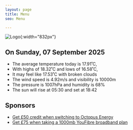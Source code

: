 ```yaml
---
layout: page
title: Menu
seo: Menu

---
```


![Logo](/images/logo.jpg){:width="832px"}

<!-- weather_marker starts -->
## On Sunday, 07 September 2025

- The average temperature today is 17.91˚C,
- With highs of 18.32˚C and lows of 16.58˚C,
- It may feel like 17.53˚C with broken clouds
- The wind speed is 4.92m/s and visibility is 10000m
- The pressure is 1007hPa and humidity is 68%
- The sun will rise at 05:30 and set at 18:42

<!-- weather_marker ends -->

## Sponsors

- [Get £50 credit when switching to Octopus Energy](https://bit.ly/3oD1nnS)
- [Get £75 when taking a 1000mb YouFibre broadband plan](https://aklam.io/91zWhU?)
